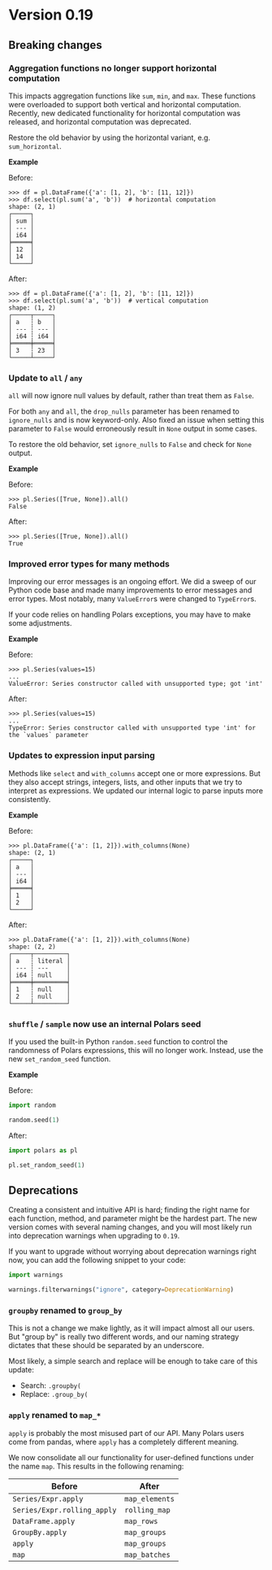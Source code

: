 # Version 0.19

## Breaking changes

### Aggregation functions no longer support horizontal computation

This impacts aggregation functions like `sum`, `min`, and `max`. These functions were overloaded to
support both vertical and horizontal computation. Recently, new dedicated functionality for
horizontal computation was released, and horizontal computation was deprecated.

Restore the old behavior by using the horizontal variant, e.g. `sum_horizontal`.

**Example**

Before:

```shell
>>> df = pl.DataFrame({'a': [1, 2], 'b': [11, 12]})
>>> df.select(pl.sum('a', 'b'))  # horizontal computation
shape: (2, 1)
┌─────┐
│ sum │
│ --- │
│ i64 │
╞═════╡
│ 12  │
│ 14  │
└─────┘
```

After:

```shell
>>> df = pl.DataFrame({'a': [1, 2], 'b': [11, 12]})
>>> df.select(pl.sum('a', 'b'))  # vertical computation
shape: (1, 2)
┌─────┬─────┐
│ a   ┆ b   │
│ --- ┆ --- │
│ i64 ┆ i64 │
╞═════╪═════╡
│ 3   ┆ 23  │
└─────┴─────┘
```

### Update to `all` / `any`

`all` will now ignore null values by default, rather than treat them as `False`.

For both `any` and `all`, the `drop_nulls` parameter has been renamed to `ignore_nulls` and is now
keyword-only. Also fixed an issue when setting this parameter to `False` would erroneously result in
`None` output in some cases.

To restore the old behavior, set `ignore_nulls` to `False` and check for `None` output.

**Example**

Before:

```shell
>>> pl.Series([True, None]).all()
False
```

After:

```shell
>>> pl.Series([True, None]).all()
True
```

### Improved error types for many methods

Improving our error messages is an ongoing effort. We did a sweep of our Python code base and made
many improvements to error messages and error types. Most notably, many `ValueError`s were changed
to `TypeError`s.

If your code relies on handling Polars exceptions, you may have to make some adjustments.

**Example**

Before:

```shell
>>> pl.Series(values=15)
...
ValueError: Series constructor called with unsupported type; got 'int'
```

After:

```shell
>>> pl.Series(values=15)
...
TypeError: Series constructor called with unsupported type 'int' for the `values` parameter
```

### Updates to expression input parsing

Methods like `select` and `with_columns` accept one or more expressions. But they also accept
strings, integers, lists, and other inputs that we try to interpret as expressions. We updated our
internal logic to parse inputs more consistently.

**Example**

Before:

```shell
>>> pl.DataFrame({'a': [1, 2]}).with_columns(None)
shape: (2, 1)
┌─────┐
│ a   │
│ --- │
│ i64 │
╞═════╡
│ 1   │
│ 2   │
└─────┘
```

After:

```shell
>>> pl.DataFrame({'a': [1, 2]}).with_columns(None)
shape: (2, 2)
┌─────┬─────────┐
│ a   ┆ literal │
│ --- ┆ ---     │
│ i64 ┆ null    │
╞═════╪═════════╡
│ 1   ┆ null    │
│ 2   ┆ null    │
└─────┴─────────┘
```

### `shuffle` / `sample` now use an internal Polars seed

If you used the built-in Python `random.seed` function to control the randomness of Polars
expressions, this will no longer work. Instead, use the new `set_random_seed` function.

**Example**

Before:

```python
import random

random.seed(1)
```

After:

```python
import polars as pl

pl.set_random_seed(1)
```

## Deprecations

Creating a consistent and intuitive API is hard; finding the right name for each function, method,
and parameter might be the hardest part. The new version comes with several naming changes, and you
will most likely run into deprecation warnings when upgrading to `0.19`.

If you want to upgrade without worrying about deprecation warnings right now, you can add the
following snippet to your code:

```python
import warnings

warnings.filterwarnings("ignore", category=DeprecationWarning)
```

### `groupby` renamed to `group_by`

This is not a change we make lightly, as it will impact almost all our users. But "group by" is
really two different words, and our naming strategy dictates that these should be separated by an
underscore.

Most likely, a simple search and replace will be enough to take care of this update:

- Search: `.groupby(`
- Replace: `.group_by(`

### `apply` renamed to `map_*`

`apply` is probably the most misused part of our API. Many Polars users come from pandas, where
`apply` has a completely different meaning.

We now consolidate all our functionality for user-defined functions under the name `map`. This
results in the following renaming:

| Before                      | After          |
| --------------------------- | -------------- |
| `Series/Expr.apply`         | `map_elements` |
| `Series/Expr.rolling_apply` | `rolling_map`  |
| `DataFrame.apply`           | `map_rows`     |
| `GroupBy.apply`             | `map_groups`   |
| `apply`                     | `map_groups`   |
| `map`                       | `map_batches`  |
